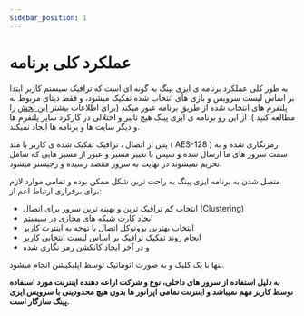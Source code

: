 ```yaml
---
sidebar_position: 1
---
```


# عملکرد کلی برنامه


به طور کلی عملکرد برنامه ی ایزی پینگ به گونه ای است که ترافیک سیستم کاربر ابتدا بر اساس لیست سرویس و بازی های انتخاب شده تفکیک میشود، و فقط دیتای مربوط به پلتفرم های انتخاب شده از طریق برنامه عبور میکند (برای اطلاعات بیشتر [این بخش](https://ezping.ir/) را مطالعه کنید ). از این رو برنامه ی ایزی پینگ هیچ تاثیر و اختلالی در کارکرد سایر پلتفرم ها و دیگر سایت ها و برنامه ها ایجاد نمیکند. 

پس از اتصال ، ترافیک تفکیک شده ی کاربر با متد ( AES-128 ) رمزنگاری شده و به سمت سرور های ما ارسال شده و سپس با تغییر مسیر و عبور از مسیر هایی که شامل تحریم نمیشوند در نهایت به سرور مقصد رسیده و رجیستر میشود.

متصل شدن به برنامه ایزی پینگ به راحت ترین شکل ممکن بوده و تمامی موارد لازم برای برقراری ارتباط اعم از:

- انتخاب کم ترافیک ترین و بهینه ترین سرور برای اتصال (Clustering)
- ایجاد کارت شبکه های مجازی در سیستم   
- انتخاب بهترین پروتوکل اتصال با توجه به اینترت کاربر
- انجام روند تفکیک ترافیک بر اساس لیست انتخابی کاربر 
- و در آخر ایجاد کانکشن رمز نگاری شده

تنها با یک کلیک و به صورت اتوماتیک توسط اپلیکیشن انجام میشود.


**به دلیل استفاده از سرور های داخلی، نوع و شرکت اراعه دهنده اینترنت مورد استفاده توسط کاربر مهم نمیباشد و اینترنت تمامی اپراتور ها بدون هیچ محدودیتی با سرویس ایزی پینگ سازگار است.** 
